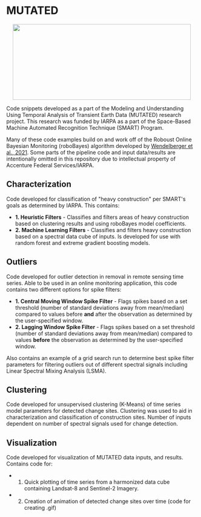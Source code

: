 # MUTATED
<p align="center">
<img width="470" height="200" src="https://github.com/jen-abrahamson/MUTATED/assets/86742376/4f00efb1-50b0-4b2a-a15b-e05f5770b49a">
</p>

Code snippets developed as a part of the Modeling and Understanding Using Temporal Analysis of Transient Earth Data (MUTATED) research project.  This research was funded by IARPA as a part of the Space-Based Machine Automated Recognition Technique (SMART) Program.

Many of these code examples build on and work off of the Roboust Online Bayesian Monitoring (roboBayes) algorithm developed by [Wendelberger et al., 2021](https://arxiv.org/abs/2112.12899?context=stat). Some parts of the pipeline code and input data/results are intentionally omitted in this repository due to intellectual property of Accenture Federal Services/IARPA.

## Characterization
Code developed for classification of "heavy construction" per SMART's goals as determined by IARPA.  This contains:
* **1. Heuristic Filters** - Classifies and filters areas of heavy construction based on clustering results and using roboBayes model coefficients.
* **2. Machine Learning Filters** - Classifies and filters heavy construction based on a spectral data cube of inputs. Is developed for use with random forest and extreme gradient boosting models.

## Outliers
Code developed for outlier detection in removal in remote sensing time series.  Able to be used in an online monitoring application, this code contains two different options for spike filters:
* **1. Central Moving Window Spike Filter** - Flags spikes based on a set threshold (number of standard deviations away from mean/median) compared to values before **and** after the observation as determined by the user-specified window.
* **2. Lagging Window Spike Filter** - Flags spikes based on a set threshold (number of standard deviations away from mean/median) compared to values **before** the observation as determined by the user-specified window.

Also contains an example of a grid search run to determine best spike filter parameters for filtering outliers out of different spectral signals including Linear Spectral Mixing Analysis (LSMA).

## Clustering
Code developed for unsupervised clustering (K-Means) of time series model parameters for detected change sites.  Clustering was used to aid in characterization and classification of construction sites.  Number of inputs dependent on number of spectral signals used for change detection.

## Visualization
Code developed for visualization of MUTATED data inputs, and results. Contains code for: 
* 1. Quick plotting of time series from a harmonized data cube containing Landsat-8 and Sentinel-2 Imagery.
* 2. Creation of animation of detected change sites over time (code for creating .gif)
